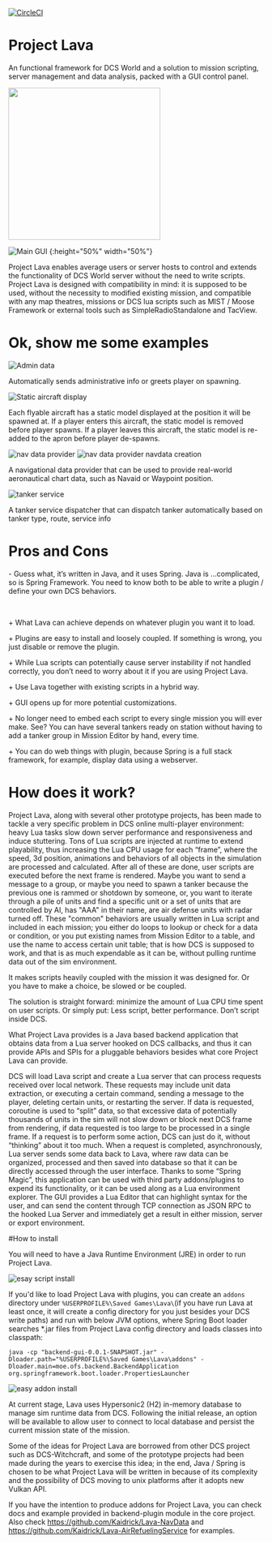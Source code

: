 [![CircleCI](https://circleci.com/gh/Kaidrick/Project-Lava.svg?style=shield&circle-token=52645945daec19c9f2ca08f057236b9eea790d6b)](https://circleci.com/gh/Kaidrick/422d-backend-ui/tree/master)

# Project Lava
An functional framework for DCS World and a solution to mission scripting, server management and data analysis, packed with a GUI control panel.

<img src="docs/main_ui_en.png" width="300" alt="">

![Main GUI](docs/plugin_list.png) {:height="50%" width="50%"}

Project Lava enables average users or server hosts to control and extends the functionality of DCS World server without the need to write scripts. Project Lava is designed with compatibility in mind: it is supposed to be used, without the necessity to modified existing mission, and compatible with any map theatres, missions or DCS lua scripts such as MIST / Moose Framework or external tools such as SimpleRadioStandalone and TacView.

# Ok, show me some examples
![Admin data](docs/admin_info.png)

Automatically sends administrative info or greets player on spawning.

![Static aircraft display](docs/plugin_static_display_showcase.png)

Each flyable aircraft has a static model displayed at the position it will be spawned at. If a player enters this aircraft, the static model is removed before player spawns. If a player leaves this aircraft, the static model is re-added to the apron before player de-spawns.

![nav data provider](docs/plugin_navaid_search.png)
![nav data provider navdata creation](docs/plugin_navdata_creation.png)

A navigational data provider that can be used to provide real-world aeronautical chart data, such as Navaid or Waypoint position.

![tanker service](docs/plugin_tanker_service_creation.png)

A tanker service dispatcher that can dispatch tanker automatically based on tanker type, route, service info

# Pros and Cons
\- Guess what, it’s written in Java, and it uses Spring. Java is …complicated, so is Spring Framework. You need to know both to be able to write a plugin / define your own DCS behaviors.

<br>

\+ What Lava can achieve depends on whatever plugin you want it to load.

\+ Plugins are easy to install and loosely coupled. If something is wrong, you just disable or remove the plugin.

\+ While Lua scripts can potentially cause server instability if not handled correctly, you don’t need to worry about it if you are using Project Lava.

\+ Use Lava together with existing scripts in a hybrid way.

\+ GUI opens up for more potential customizations.

\+ No longer need to embed each script to every single mission you will ever make. See? You can have several tankers ready on station without having to add a tanker group in Mission Editor by hand, every time.

\+ You can do web things with plugin, because Spring is a full stack framework, for example, display data using a webserver.

# How does it work?
Project Lava, along with several other prototype projects, has been made to tackle a very specific problem in DCS online multi-player environment: heavy Lua tasks slow down server performance and responsiveness and induce stuttering. Tons of Lua scripts are injected at runtime to extend playability, thus increasing the Lua CPU usage for each “frame”, where the speed, 3d position, animations and behaviors of all objects in the simulation are processed and calculated. After all of these are done, user scripts are executed before the next frame is rendered.
Maybe you want to send a message to a group, or maybe you need to spawn a tanker because the previous one is rammed or shotdown by someone, or, you want to iterate through a pile of units and find a specific unit or a set of units that are controlled by AI, has "AAA" in their name, are air defense units with radar turned off. These "common" behaviors are usually written in Lua script and included in each mission; you either do loops to lookup or check for a data or condition, or you put existing names from Mission Editor to a table, and use the name to access certain unit table; that is how DCS is supposed to work, and that is as much expendable as it can be, without pulling runtime data out of the sim environment.

It makes scripts heavily coupled with the mission it was designed for. Or you have to make a choice, be slowed or be coupled.

The solution is straight forward: minimize the amount of Lua CPU time spent on user scripts.
Or simply put: Less script, better performance. Don’t script inside DCS.

What Project Lava provides is a Java based backend application that obtains data from a  Lua server hooked on DCS callbacks, and thus it can provide APIs and SPIs for a pluggable behaviors besides what core Project Lava can provide.


DCS will load Lava script and create a Lua server that can process requests received over local network. These requests may include unit data extraction, or executing a certain command, sending a message to the player, deleting certain units, or restarting the server. If data is requested, coroutine is used to “split” data, so that excessive data of potentially thousands of units in the sim will not slow down or block next DCS frame from rendering, if data requested is too large to be processed in a single frame. If a request is to perform some action, DCS can just do it, without “thinking” about it too much.
When a request is completed, asynchronously, Lua server sends some data back to Lava, where raw data can be organized, processed and then saved into database so that it can be directly accessed through the user interface. Thanks to some “Spring Magic”, this application can be used with third party addons/plugins to expend its functionality, or it can be used along as a Lua environment explorer. The GUI provides a Lua Editor that can highlight syntax for the user, and can send the content through TCP connection as JSON RPC to the hooked Lua Server and immediately get a result in either mission, server or export environment.

#How to install

You will need to have a Java Runtime Environment (JRE) in order to run Project Lava.


![esay script install](docs/main_esay_setup.png)




If you'd like to load Project Lava with plugins, you can create an `addons` directory under `%USERPROFILE%\Saved Games\Lava\`(if you have run Lava at least once, it will create a config directory for you just besides your DCS write paths) and run with below JVM options, where Spring Boot loader searches *.jar files from Project Lava config directory and loads classes into classpath:


`java -cp "backend-gui-0.0.1-SNAPSHOT.jar" -Dloader.path="%USERPROFILE%\Saved Games\Lava\addons" -Dloader.main=moe.ofs.backend.BackendApplication org.springframework.boot.loader.PropertiesLauncher`

![easy addon install](docs/plugin_esay_install.png)

At current stage, Lava uses Hypersonic2 (H2) in-memory database to manage sim runtime data from DCS. Following the initial release, an option will be available to allow user to connect to local database and persist the current mission state of the mission.

Some of the ideas for Project Lava are borrowed from other DCS project such as DCS-Witchcraft, and some of the prototype projects had been made during the years to exercise this idea; in the end, Java / Spring is chosen to be what Project Lava will be written in because of its complexity and the possibility of DCS moving to unix platforms after it adopts new Vulkan API.

If you have the intention to produce addons for Project Lava, you can check docs and example provided in backend-plugin module in the core project. Also check https://github.com/Kaidrick/Lava-NavData and https://github.com/Kaidrick/Lava-AirRefuelingService for examples.


